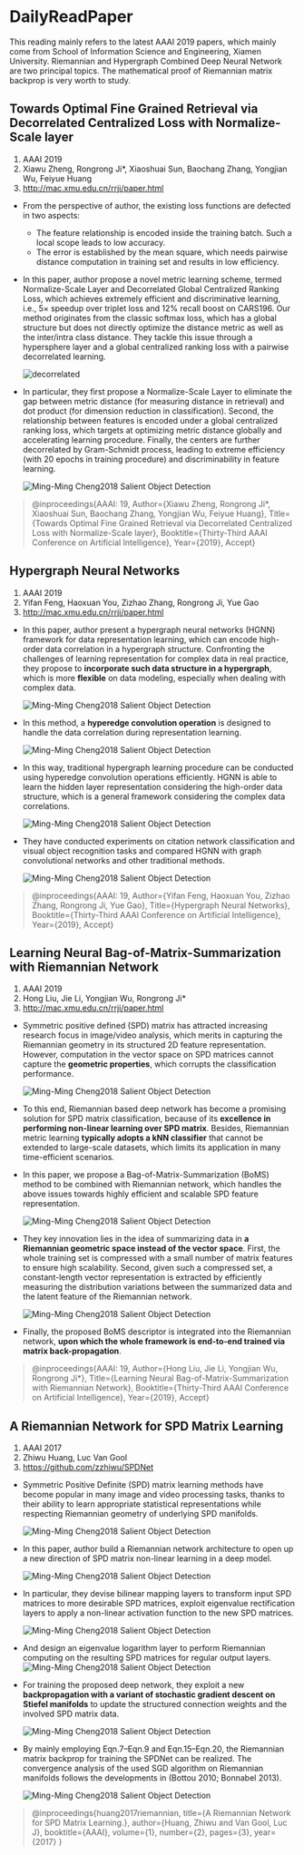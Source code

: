 # DailyReadPaper
This reading mainly refers to the latest AAAI 2019 papers, which 
mainly come from School of Information Science and Engineering, Xiamen University.
Riemannian and Hypergraph Combined Deep Neural Network are two principal topics.
The mathematical proof of Riemannian matrix backprop is very worth to study.
## Towards Optimal Fine Grained Retrieval via Decorrelated Centralized Loss with Normalize-Scale layer
1. AAAI 2019
2. Xiawu Zheng, Rongrong Ji*, Xiaoshuai Sun, Baochang Zhang, Yongjian Wu, Feiyue Huang
3. http://mac.xmu.edu.cn/rrji/paper.html

- From the perspective of author, the existing loss functions are defected in two aspects: 
    + The feature relationship is encoded inside the training batch.
Such a local scope leads to low accuracy. 
    + The error is established by the mean square, which needs pairwise distance computation in training set and results in low efficiency.


- In this paper, author propose a novel metric learning scheme,
termed Normalize-Scale Layer and Decorrelated Global Centralized Ranking Loss, which achieves extremely efficient
and discriminative learning, i.e., 5× speedup over triplet loss
and 12% recall boost on CARS196. Our method originates
from the classic softmax loss, which has a global structure
but does not directly optimize the distance metric as well as
the inter/intra class distance. They tackle this issue through a
hypersphere layer and a global centralized ranking loss with a
pairwise decorrelated learning. 

    ![decorrelated](Pictures/2.png)
    
- In particular, they first propose a Normalize-Scale Layer to eliminate the gap between metric
distance (for measuring distance in retrieval) and dot product (for dimension reduction in classification). Second, the
relationship between features is encoded under a global centralized ranking loss, which targets at optimizing metric distance globally and accelerating learning procedure. Finally,
the centers are further decorrelated by Gram-Schmidt process, leading to extreme efficiency (with 20 epochs in training procedure) and discriminability in feature learning. 

    ![Ming-Ming Cheng2018 Salient Object Detection](Pictures/1.png)
    
>@inproceedings{AAAI: 19, Author={Xiawu Zheng, Rongrong Ji*, Xiaoshuai Sun, Baochang Zhang, Yongjian Wu, Feiyue Huang},
Title={Towards Optimal Fine Grained Retrieval via Decorrelated Centralized Loss with Normalize-Scale layer},
Booktitle={Thirty-Third AAAI Conference on Artificial Intelligence},
Year={2019}, Accept}

## Hypergraph Neural Networks
1. AAAI 2019
2. Yifan Feng, Haoxuan You, Zizhao Zhang, Rongrong Ji, Yue Gao
3. http://mac.xmu.edu.cn/rrji/paper.html

- In this paper, author present a hypergraph neural networks (HGNN) framework for data representation learning, which
can encode high-order data correlation in a hypergraph structure. Confronting the challenges of learning representation
for complex data in real practice, they propose to **incorporate such data structure in a hypergraph**, which is more **flexible** on data modeling, especially when dealing with complex
data. 

    ![Ming-Ming Cheng2018 Salient Object Detection](Pictures/3.png)
    
- In this method, a **hyperedge convolution operation** is designed to handle the data correlation during representation
learning. 

    ![Ming-Ming Cheng2018 Salient Object Detection](Pictures/4.png)
    
- In this way, traditional hypergraph learning procedure can be conducted using 
hyperedge convolution operations efficiently. 
HGNN is able to learn the hidden layer representation considering the high-order data structure, which
is a general framework considering the complex data correlations.

    ![Ming-Ming Cheng2018 Salient Object Detection](Pictures/5.png)
    
- They have conducted experiments on citation network classification and visual 
object recognition tasks and compared HGNN with graph convolutional networks and other
traditional methods. 

    ![Ming-Ming Cheng2018 Salient Object Detection](Pictures/6.png)
    
>@inproceedings{AAAI: 19,
 Author={Yifan Feng, Haoxuan You, Zizhao Zhang, Rongrong Ji, Yue Gao},
Title={Hypergraph Neural Networks},
Booktitle={Thirty-Third AAAI Conference on Artificial Intelligence},
Year={2019}, Accept}

## Learning Neural Bag-of-Matrix-Summarization with Riemannian Network
1. AAAI 2019
2. Hong Liu, Jie Li, Yongjian Wu, Rongrong Ji*
3. http://mac.xmu.edu.cn/rrji/paper.html

- Symmetric positive defined (SPD) matrix has attracted increasing research focus in image/video analysis, which merits in capturing the Riemannian geometry in its structured 2D
feature representation. However, computation in the vector
space on SPD matrices cannot capture the **geometric properties**, which corrupts the classification performance. 

    ![Ming-Ming Cheng2018 Salient Object Detection](Pictures/9.png)
    
- To this end, Riemannian based deep network has become a promising solution for SPD matrix classification, 
because of its **excellence in performing non-linear learning over SPD matrix**.
Besides, Riemannian metric learning **typically adopts a
kNN classifier** that cannot be extended to large-scale datasets,
which limits its application in many time-efficient scenarios.
- In this paper, we propose a Bag-of-Matrix-Summarization (BoMS) method to be combined with Riemannian network,
which handles the above issues towards highly efficient and
scalable SPD feature representation. 

    ![Ming-Ming Cheng2018 Salient Object Detection](Pictures/8.png)

- They key innovation lies in the idea of summarizing data 
in **a Riemannian geometric space instead of the vector space**.
First, the whole training set is compressed with a small number of matrix features
to ensure high scalability. Second, given such a compressed
set, a constant-length vector representation is extracted by
efficiently measuring the distribution variations between the
summarized data and the latent feature of the Riemannian
network. 

    ![Ming-Ming Cheng2018 Salient Object Detection](Pictures/10.png)
    
- Finally, the proposed BoMS descriptor is integrated
into the Riemannian network, **upon which the whole framework is end-to-end trained via matrix back-propagation**.

>@inproceedings{AAAI: 19,
 Author={Hong Liu, Jie Li, Yongjian Wu, Rongrong Ji*},
Title={Learning Neural Bag-of-Matrix-Summarization with Riemannian Network},
Booktitle={Thirty-Third AAAI Conference on Artificial Intelligence},
Year={2019}, Accept}

## A Riemannian Network for SPD Matrix Learning
1. AAAI 2017
2. Zhiwu Huang, Luc Van Gool
3. https://github.com/zzhiwu/SPDNet

- Symmetric Positive Definite (SPD) matrix learning methods
have become popular in many image and video processing
tasks, thanks to their ability to learn appropriate statistical
representations while respecting Riemannian geometry of underlying SPD manifolds. 

    ![Ming-Ming Cheng2018 Salient Object Detection](Pictures/13.png)
    
- In this paper, author build a Riemannian network architecture to open up a new direction of SPD matrix non-linear learning in a deep model.

    ![Ming-Ming Cheng2018 Salient Object Detection](Pictures/11.png)
    
- In particular, they devise bilinear mapping layers to transform input SPD matrices
to more desirable SPD matrices, exploit eigenvalue rectification layers to apply a non-linear activation function to the
new SPD matrices.

    ![Ming-Ming Cheng2018 Salient Object Detection](Pictures/14.png)

- And design an eigenvalue logarithm layer
to perform Riemannian computing on the resulting SPD matrices for regular output layers.
    ![Ming-Ming Cheng2018 Salient Object Detection](Pictures/12.png)
    
- For training the proposed deep network, they exploit a new 
**backpropagation with a variant of stochastic gradient descent on Stiefel manifolds** to update the
structured connection weights and the involved SPD matrix data. 

    ![Ming-Ming Cheng2018 Salient Object Detection](Pictures/15.png)

- By mainly employing Eqn.7–Eqn.9 and Eqn.15–Eqn.20, 
the Riemannian matrix backprop for training the SPDNet
can be realized. The convergence analysis of the used SGD
algorithm on Riemannian manifolds follows the developments in (Bottou 2010; Bonnabel 2013).   

    ![Ming-Ming Cheng2018 Salient Object Detection](Pictures/16.png)
    
>@inproceedings{huang2017riemannian,
  title={A Riemannian Network for SPD Matrix Learning.},
  author={Huang, Zhiwu and Van Gool, Luc J},
  booktitle={AAAI},
  volume={1},
  number={2},
  pages={3},
  year={2017}
}

